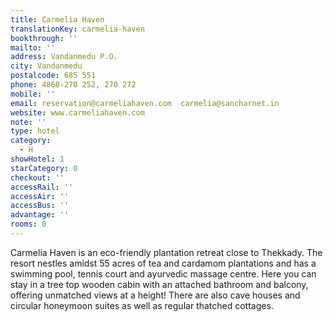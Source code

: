 ```yaml
---
title: Carmelia Haven
translationKey: carmelia-haven
bookthrough: ''
mailto: ''
address: Vandanmedu P.O.
city: Vandanmedu
postalcode: 685 551
phone: 4868-270 252, 270 272
mobile: ''
email: reservation@carmeliahaven.com  carmelia@sancharnet.in
website: www.carmeliahaven.com
note: ''
type: hotel
category:
  - H
showHotel: 1
starCategory: 0
checkout: ''
accessRail: ''
accessAir: ''
accessBus: ''
advantage: ''
rooms: 0
---
```

Carmelia Haven is an eco-friendly plantation retreat close to Thekkady. The resort nestles amidst 55 acres of tea and cardamom plantations and has a swimming pool, tennis court and ayurvedic massage centre.      Here you can stay in a tree top wooden cabin with an attached bathroom and balcony, offering unmatched views at a height! There are also cave houses and circular honeymoon suites as well as regular thatched cottages.